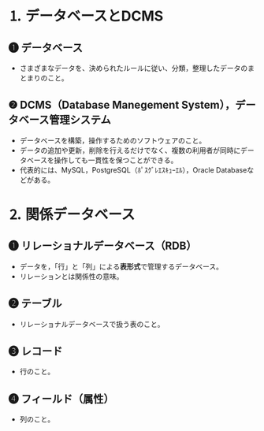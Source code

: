 # ⒈ データベースとDCMS

## ❶ データベース
- さまざまなデータを、決められたルールに従い、分類，整理したデータのまとまりのこと。

## ❷ DCMS（Database Manegement System），データベース管理システム
- データベースを構築，操作するためのソフトウェアのこと。
- データの追加や更新，削除を行えるだけでなく、複数の利用者が同時にデータベースを操作しても一貫性を保つことができる。
- 代表的には、MySQL，PostgreSQL（ﾎﾟｽｸﾞﾚｴｽｷｭｰｴﾙ），Oracle Databaseなどがある。

# ⒉ 関係データベース

## ❶ リレーショナルデータベース（RDB）
- データを，「行」と「列」による**表形式**で管理するデータベース。
- リレーションとは関係性の意味。

## ❷ テーブル
- リレーショナルデータベースで扱う表のこと。

## ❸ レコード
- 行のこと。

## ❹ フィールド（属性）
- 列のこと。
